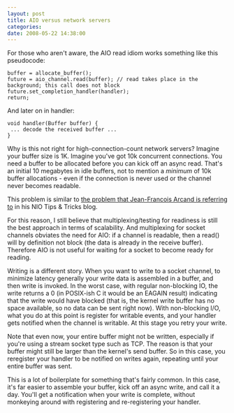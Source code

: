 ```yaml
---
layout: post
title: AIO versus network servers
categories: 
date: 2008-05-22 14:38:00
---
```

 For those who aren't aware, the AIO read idiom works something like this pseudocode:

    buffer = allocate_buffer();  
    future = aio_channel.read(buffer); // read takes place in the background; this call does not block  
    future.set_completion_handler(handler);  
    return;

And later on in handler:

    void handler(Buffer buffer) {  
     ... decode the received buffer ...  
    }

Why is this not right for high-connection-count network servers? Imagine your buffer size is 1K. Imagine you've got 10k concurrent connections. You need a buffer to be allocated before you can kick off an async read. That's an initial 10 megabytes in idle buffers, not to mention a *minimum* of 10k buffer allocations - even if the connection is never used or the channel never becomes readable.

This problem is similar to [the problem that Jean-Francois Arcand is referring to](http://weblogs.java.net/blog/jfarcand/archive/2006/06/tricks_and_tips.html "") in his NIO Tips & Tricks blog.

For this reason, I still believe that multiplexing/testing for readiness is still the best approach in terms of scalability. And multiplexing for socket channels obviates the need for AIO: if a channel is readable, then a read() will by definition not block (the data is already in the receive buffer). Therefore AIO is not useful for waiting for a socket to become ready for reading.

Writing is a different story. When you want to write to a socket channel, to minimize latency generally your write data is assembled in a buffer, and then write is invoked. In the worst case, with regular non-blocking IO, the write returns a 0 (in POSIX-ish C it would be an EAGAIN result) indicating that the write would have blocked (that is, the kernel write buffer has no space available, so no data can be sent right now). With non-blocking I/O, what you do at this point is register for writable events, and your handler gets notified when the channel is writable. At this stage you retry your write.

Note that even now, your entire buffer might not be written, especially if you're using a stream socket type such as TCP. The reason is that your buffer might still be larger than the kernel's send buffer. So in this case, you reregister your handler to be notified on writes again, repeating until your entire buffer was sent.

This is a lot of boilerplate for something that's fairly common. In this case, it's far easier to assemble your buffer, kick off an async write, and call it a day. You'll get a notification when your write is complete, without monkeying around with registering and re-registering your handler.